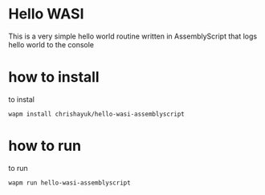 # Hello WASI
This is a very simple hello world routine written in AssemblyScript that logs hello world to the console

# how to install
to instal

```
wapm install chrishayuk/hello-wasi-assemblyscript
```

# how to run
to run

```
wapm run hello-wasi-assemblyscript
```